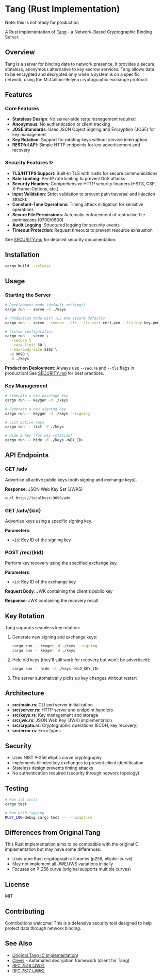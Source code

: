 # Tang (Rust Implementation)
Note: this is not ready for production

A Rust implementation of [Tang](https://github.com/latchset/tang) - a Network-Based Cryptographic Binding Server.

## Overview

Tang is a server for binding data to network presence. It provides a secure, stateless, anonymous alternative to key escrow services. Tang allows data to be encrypted and decrypted only when a system is on a specific network, using the McCallum-Relyea cryptographic exchange protocol.

## Features

### Core Features
- **Stateless Design**: No server-side state management required
- **Anonymous**: No authentication or client tracking
- **JOSE Standards**: Uses JSON Object Signing and Encryption (JOSE) for key management
- **Key Rotation**: Support for rotating keys without service interruption
- **RESTful API**: Simple HTTP endpoints for key advertisement and recovery

### Security Features ✨
- **TLS/HTTPS Support**: Built-in TLS with rustls for secure communications
- **Rate Limiting**: Per-IP rate limiting to prevent DoS attacks
- **Security Headers**: Comprehensive HTTP security headers (HSTS, CSP, X-Frame-Options, etc.)
- **Input Validation**: Strict validation to prevent path traversal and injection attacks
- **Constant-Time Operations**: Timing attack mitigation for sensitive operations
- **Secure File Permissions**: Automatic enforcement of restrictive file permissions (0700/0600)
- **Audit Logging**: Structured logging for security events
- **Timeout Protection**: Request timeouts to prevent resource exhaustion

See [SECURITY.md](SECURITY.md) for detailed security documentation.

## Installation

```bash
cargo build --release
```

## Usage

### Starting the Server

```bash
# Development mode (default settings)
cargo run -- serve -d ./keys

# Production mode with TLS and secure defaults
cargo run -- serve --secure --tls --tls-cert cert.pem --tls-key key.pem -d ./keys

# Custom configuration
cargo run -- serve \
  --secure \
  --rate-limit 50 \
  --max-body-size 8192 \
  -p 9090 \
  -d ./keys
```

**Production Deployment**: Always use `--secure` and `--tls` flags in production! See [SECURITY.md](SECURITY.md) for best practices.

### Key Management

```bash
# Generate a new exchange key
cargo run -- keygen -d ./keys

# Generate a new signing key
cargo run -- keygen -d ./keys --signing

# List active keys
cargo run -- list -d ./keys

# Hide a key (for key rotation)
cargo run -- hide -d ./keys <KEY_ID>
```

## API Endpoints

### GET /adv
Advertise all active public keys (both signing and exchange keys).

**Response**: JSON Web Key Set (JWKS)

```bash
curl http://localhost:9090/adv
```

### GET /adv/{kid}
Advertise keys using a specific signing key.

**Parameters**:
- `kid`: Key ID of the signing key

### POST /rec/{kid}
Perform key recovery using the specified exchange key.

**Parameters**:
- `kid`: Key ID of the exchange key

**Request Body**: JWK containing the client's public key

**Response**: JWK containing the recovery result

## Key Rotation

Tang supports seamless key rotation:

1. Generate new signing and exchange keys:
   ```bash
   cargo run -- keygen -d ./keys --signing
   cargo run -- keygen -d ./keys
   ```

2. Hide old keys (they'll still work for recovery but won't be advertised):
   ```bash
   cargo run -- hide -d ./keys <OLD_KEY_ID>
   ```

3. The server automatically picks up key changes without restart

## Architecture

- **src/main.rs**: CLI and server initialization
- **src/server.rs**: HTTP server and endpoint handlers
- **src/keys.rs**: Key management and storage
- **src/jwk.rs**: JSON Web Key (JWK) implementation
- **src/crypto.rs**: Cryptographic operations (ECDH, key recovery)
- **src/error.rs**: Error types

## Security

- Uses NIST P-256 elliptic curve cryptography
- Implements blinded key exchanges to prevent client identification
- Stateless design prevents timing attacks
- No authentication required (security through network topology)

## Testing

```bash
# Run all tests
cargo test

# Run with logging
RUST_LOG=debug cargo test -- --nocapture
```

## Differences from Original Tang

This Rust implementation aims to be compatible with the original C implementation but may have some differences:

- Uses pure Rust cryptographic libraries (p256, elliptic-curve)
- May not implement all JWE/JWS variations initially
- Focuses on P-256 curve (original supports multiple curves)

## License

MIT

## Contributing

Contributions welcome! This is a defensive security tool designed to help protect data through network binding.

## See Also

- [Original Tang (C implementation)](https://github.com/latchset/tang)
- [Clevis](https://github.com/latchset/clevis) - Automated decryption framework (client for Tang)
- [RFC 7516 (JWE)](https://tools.ietf.org/html/rfc7516)
- [RFC 7517 (JWK)](https://tools.ietf.org/html/rfc7517)

